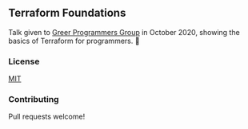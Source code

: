 ## Terraform Foundations

Talk given to [Greer Programmers Group](https://www.meetup.com/Greer-Programmers-Group/events/cqthwrybcnbzb/) in October 2020, showing the basics of Terraform for programmers. 🚀

### License

[MIT](LICENSE)

### Contributing

Pull requests welcome! 